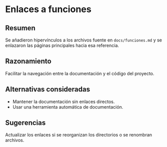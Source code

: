 # Enlaces a funciones

## Resumen
Se añadieron hipervínculos a los archivos fuente en `docs/funciones.md` y se enlazaron las páginas principales hacia esa referencia.

## Razonamiento
Facilitar la navegación entre la documentación y el código del proyecto.

## Alternativas consideradas
- Mantener la documentación sin enlaces directos.
- Usar una herramienta automática de documentación.

## Sugerencias
Actualizar los enlaces si se reorganizan los directorios o se renombran archivos.
